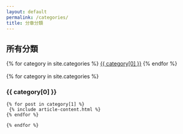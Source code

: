 ```yaml
---
layout: default
permalink: /categories/
title: 分章分類
---
```


<div class="container">
    <h2>所有分類</h2>
</div>	
<div class="">
  <div class="categories-expo-list">
    {% for category in site.categories %}
    <a href="#{{ category[0] | slugify }}" class="post-category">{{ category[0] }}</a>
    {% endfor %}
  </div>
  <br/>
  <div class="">
    {% for category in site.categories %}	
	<div class="">
    <h3 id="{{ category[0] | slugify }}">{{ category[0] }}</h3>
	</div>	
    
    {% for post in category[1] %}
     {% include article-content.html %}
    {% endfor %}
    
    {% endfor %}
  </div>
</div>